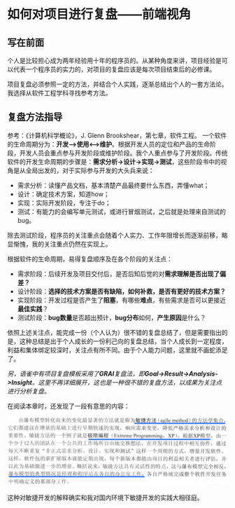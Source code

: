 # 如何对项目进行复盘——前端视角
## 写在前面
个人是比较担心成为两年经验用十年的程序员的。从某种角度来讲，项目经验是可以代表一个程序员的实力的，对项目的复盘应该是每次项目结束后的必修课。

项目复盘必须参照一定的方法，并结合个人实践，逐渐总结出个人的一套方法论。我选择从软件工程学科寻找参考方法。
## 复盘方法指导
参考：《计算机科学概论》，J. Glenn Brookshear，第七章，软件工程。
一个软件的生命周期分为：**开发-->使用<-->维护**。根据开发人员的定位和产品的生命阶段，开发人员会重点参与开发阶段或维护阶段。我个人重点参与了开发阶段。传统软件的开发生命周期的步骤是：**需求分析->设计->实现->测试**，这些阶段书中的视角是从全局出发的，对于实际参与开发的大头兵来说：
- 需求分析：读懂产品文档，基本清楚产品最终要什么东西，弄懂what；
- 设计：确定技术方案，知道how；
- 实现：实际开发阶段，专注于do；
- 测试：有能力的会编写单元测试，或进行冒烟测试，之后就是处理来自测试的bug。

除去测试阶段，程序员的关注重点会随着个人实力、工作年限增长而逐渐前移，略显惭愧，我的关注重点仍然在实现上。

根据软件的生命周期，易得复盘顺序及在各个阶段的关注点：
- 需求阶段：后续开发及项目交付后，是否后知后觉的对**需求理解是否出现了偏差？**
- 设计阶段：**选择的技术方案是否有缺陷，如何补救，是否有更好的技术方案？**
- 实现阶段：开发过程是否产生了**阻塞**，有哪些**难点**，有些需求是否可以更接近**最佳实践**？
- 测试阶段：**bug数量**是否超出预计，**bug分布**如何，**产生原因**是什么？

依照上述关注点，能完成一份（个人认为）很不错的复盘总结了，但是需要指出的是，这种总结是出于个人成长的一份利己向的复盘总结，当个人成长到一定程度，利益和集体绑定较深时，关注点有所不同。由于个人能力问题，这里就不画蛇添足了。

*另，语雀中有项目复盘模板采用了**GRAI**复盘法，即**Goal->Result->Analysis->Insight**。这里不再详细展开，这也是一种很不错的复盘方法，以成果为关注点进行分析复盘。*

在阅读本章时，还发现了一段有意思的内容：

![敏捷开发](./image/agile.png)

这种对敏捷开发的解释确实和我对国内环境下敏捷开发的实践大相径庭。